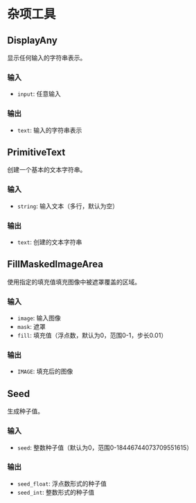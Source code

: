 # 杂项工具

## DisplayAny
显示任何输入的字符串表示。

### 输入
- `input`: 任意输入

### 输出
- `text`: 输入的字符串表示

## PrimitiveText
创建一个基本的文本字符串。

### 输入
- `string`: 输入文本（多行，默认为空）

### 输出
- `text`: 创建的文本字符串

## FillMaskedImageArea
使用指定的填充值填充图像中被遮罩覆盖的区域。

### 输入
- `image`: 输入图像
- `mask`: 遮罩
- `fill`: 填充值（浮点数，默认为0，范围0-1，步长0.01）

### 输出
- `IMAGE`: 填充后的图像

## Seed
生成种子值。

### 输入
- `seed`: 整数种子值（默认为0，范围0-18446744073709551615）

### 输出
- `seed_float`: 浮点数形式的种子值
- `seed_int`: 整数形式的种子值